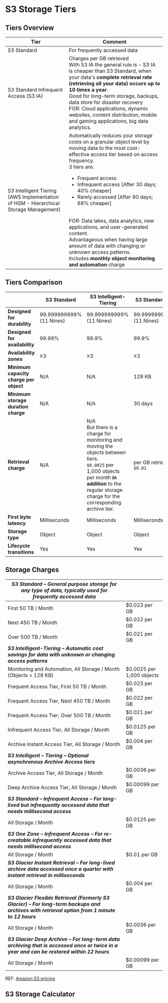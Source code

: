 # S3 Storage Tiers

## Tiers Overview
| Tier                                                                                     | Comment                                                                                                                                                                                                                                                                                                                                                                                                                                                                                                                                                            |
|------------------------------------------------------------------------------------------|--------------------------------------------------------------------------------------------------------------------------------------------------------------------------------------------------------------------------------------------------------------------------------------------------------------------------------------------------------------------------------------------------------------------------------------------------------------------------------------------------------------------------------------------------------------------|
| S3 Standard                                                                              | For frequently accessed data                                                                                                                                                                                                                                                                                                                                                                                                                                                                                                                                       |
| S3 Standard Infrequent Access (S3 IA)                                                    | Charges per GB retrieved<br/>With S3 IA the general rule is  - S3 IA is cheaper than S3 Standard, when your data's **complete retrieval rate (retrieving all your data) occurs up to 10 times a year**.<br/>Good for long-term storage, backups, data store for disaster recovery<br/>FOR: Cloud applications, dynamic websites, content distribution, mobile and gaming applications, big data analytics.                                                                                                                                                         |
| S3 Intelligent Tiering<br/>(AWS Implementation of HSM - Hierarchical Storage Management) | Automatically reduces your storage costs on a granular object level by moving data to the most cost-effective access tier based on access frequency.<br/>3 tiers are:<ul><li>Frequent access</li><li>Infrequent access [After 30 days; 40% cheaper]</li><li>Rarely accessed [After 90 days; 68% cheaper]</li></ul><br/>FOR: Data lakes, data analytics, new applications, and user-generated content.<br/>Advantageous when having large amount of data with changing or unknown access patterns.<br/>Includes **monthly object monitoring and automation** charge |

## Tiers Comparison

|                                        | **S3 Standard**              | **S3 Intelligent-Tiering**                                                                                                                                                                                     | **S3 Standard-IA**           | **S3 One Zone-IA**           | **S3 Glacier Instant Retrieval** | **S3 Glacier Flexible Retrieval**     | **S3 Glacier Deep Archive**               |
|----------------------------------------|------------------------------|----------------------------------------------------------------------------------------------------------------------------------------------------------------------------------------------------------------|------------------------------|------------------------------|----------------------------------|---------------------------------------|-------------------------------------------|
| **Designed for durability**            | 99.999999999%<br/>(11 Nines) | 99.999999999%<br/>(11 Nines)                                                                                                                                                                                   | 99.999999999%<br/>(11 Nines) | 99.999999999%<br/>(11 Nines) | 99.999999999%<br/>(11 Nines)     | 99.999999999%<br/>(11 Nines)          | 99.999999999%<br/>(11 Nines)              |
| **Designed for availability**          | 99.99%                       | 99.9%                                                                                                                                                                                                          | 99.9%                        | 99.5%                        | 99.9%                            | 99.99%                                | 99.99%                                    |
| **Availability zones**                 | ≥3                           | ≥3                                                                                                                                                                                                             | ≥3                           | 1                            | ≥3                               | ≥3                                    | ≥3                                        |
| **Minimum capacity charge per object** | N/A                          | N/A                                                                                                                                                                                                            | 128 KB                       | 128 KB                       | 128 KB                           | 40 KB                                 | 40 KB                                     |
| **Minimum storage duration charge**    | N/A                          | N/A                                                                                                                                                                                                            | 30 days                      | 30 days                      | 90 days                          | 90 days                               | 180 days                                  |
| **Retrieval charge**                   | N/A                          | N/A<br/>But there is a charge for monitoring and moving the objects between tiers.<br/>`$0.0025` per 1,000 objects per month **in addition** to the regular storage charge for the corresponding archive tier. | per GB retrieved<br/>`$0.01` | per GB retrieved<br/>`$0.01` | per GB retrieved<br/>`$0.03`     | per GB retrieved <br/>`$0.01` -`0.03` | per GB retrieved <br/>`$0.0025` - `$0.02` |
| **First byte latency**                 | Milliseconds                 | Milliseconds                                                                                                                                                                                                   | Milliseconds                 | Milliseconds                 | Milliseconds                     | Minutes or Hours                      | Hours                                     |
| **Storage type**                       | Object                       | Object                                                                                                                                                                                                         | Object                       | Object                       | Object                           | Object                                | Object                                    |
| **Lifecycle transitions**              | Yes                          | Yes                                                                                                                                                                                                            | Yes                          | Yes                          | Yes                              | Yes                                   | Yes                                       |

## Storage Charges

| ***S3 Standard – General purpose storage for any type of data, typically used for frequently accessed data***                                  |                           |
|------------------------------------------------------------------------------------------------------------------------------------------------|---------------------------|
| First 50 TB / Month                                                                                                                            | $0.023 per GB             |
| Next 450 TB / Month                                                                                                                            | $0.022 per GB             |
| Over 500 TB / Month                                                                                                                            | $0.021 per GB             |
| ***S3 Intelligent-Tiering – Automatic cost savings for data with unknown or changing access patterns***                                        |                           |
| Monitoring and Automation, All Storage / Month (Objects > 128 KB)                                                                              | $0.0025 per 1,000 objects |
| Frequent Access Tier, First 50 TB / Month                                                                                                      | $0.023 per GB             |
| Frequent Access Tier, Next 450 TB / Month                                                                                                      | $0.022 per GB             |
| Frequent Access Tier, Over 500 TB / Month                                                                                                      | $0.021 per GB             |
| Infrequent Access Tier, All Storage / Month                                                                                                    | $0.0125 per GB            |
| Archive Instant Access Tier, All Storage / Month                                                                                               | $0.004 per GB             |
| ***S3 Intelligent – Tiering – Optional asynchronous Archive Access tiers***                                                                    |                           |
| Archive Access Tier, All Storage / Month                                                                                                       | $0.0036 per GB            |
| Deep Archive Access Tier, All Storage / Month                                                                                                  | $0.00099 per GB           |
| ***S3 Standard – Infrequent Access – For long-lived but infrequently accessed data that needs millisecond access***                            |                           |
| All Storage / Month                                                                                                                            | $0.0125 per GB            |
| ***S3 One Zone – Infrequent Access – For re-creatable infrequently accessed data that needs millisecond access***                              |                           |
| All Storage / Month                                                                                                                            | $0.01 per GB              |
| ***S3 Glacier Instant Retrieval – For long-lived archive data accessed once a quarter with instant retrieval in milliseconds***                |                           |
| All Storage / Month                                                                                                                            | $0.004 per GB             |
| ***S3 Glacier Flexible Retrieval (Formerly S3 Glacier) – For long-term backups and archives with retrieval option from 1 minute to 12 hours*** |                           |
| All Storage / Month                                                                                                                            | $0.0036 per GB            |
| ***S3 Glacier Deep Archive – For long-term data archiving that is accessed once or twice in a year and can be restored within 12 hours***      |                           |
| All Storage / Month                                                                                                                            | $0.00099 per GB           |

REF: [Amazon S3 pricing](https://aws.amazon.com/s3/pricing/)

## S3 Storage Calculator

<resource src="S3 Storage Calculator.xlsx"></resource>